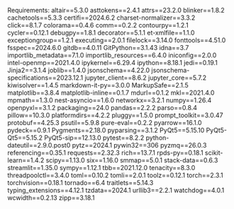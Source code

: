 Requirements:
altair==5.3.0
asttokens==2.4.1
attrs==23.2.0
blinker==1.8.2
cachetools==5.3.3
certifi==2024.6.2
charset-normalizer==3.3.2
click==8.1.7
colorama==0.4.6
comm==0.2.2
contourpy==1.2.1
cycler==0.12.1
debugpy==1.8.1
decorator==5.1.1
et-xmlfile==1.1.0
exceptiongroup==1.2.1
executing==2.0.1
filelock==3.14.0
fonttools==4.51.0
fsspec==2024.6.0
gitdb==4.0.11
GitPython==3.1.43
idna==3.7
importlib_metadata==7.1.0
importlib_resources==6.4.0
iniconfig==2.0.0
intel-openmp==2021.4.0
ipykernel==6.29.4
ipython==8.18.1
jedi==0.19.1
Jinja2==3.1.4
joblib==1.4.0
jsonschema==4.22.0
jsonschema-specifications==2023.12.1
jupyter_client==8.6.2
jupyter_core==5.7.2
kiwisolver==1.4.5
markdown-it-py==3.0.0
MarkupSafe==2.1.5
matplotlib==3.8.4
matplotlib-inline==0.1.7
mdurl==0.1.2
mkl==2021.4.0
mpmath==1.3.0
nest-asyncio==1.6.0
networkx==3.2.1
numpy==1.26.4
openpyxl==3.1.2
packaging==24.0
pandas==2.2.2
parso==0.8.4
pillow==10.3.0
platformdirs==4.2.2
pluggy==1.5.0
prompt_toolkit==3.0.47
protobuf==4.25.3
psutil==5.9.8
pure-eval==0.2.2
pyarrow==16.1.0
pydeck==0.9.1
Pygments==2.18.0
pyparsing==3.1.2
PyQt5==5.15.10
PyQt5-Qt5==5.15.2
PyQt5-sip==12.13.0
pytest==8.2.2
python-dateutil==2.9.0.post0
pytz==2024.1
pywin32==306
pyzmq==26.0.3
referencing==0.35.1
requests==2.32.3
rich==13.7.1
rpds-py==0.18.1
scikit-learn==1.4.2
scipy==1.13.0
six==1.16.0
smmap==5.0.1
stack-data==0.6.3
streamlit==1.35.0
sympy==1.12.1
tbb==2021.12.0
tenacity==8.3.0
threadpoolctl==3.4.0
toml==0.10.2
tomli==2.0.1
toolz==0.12.1
torch==2.3.1
torchvision==0.18.1
tornado==6.4
traitlets==5.14.3
typing_extensions==4.12.1
tzdata==2024.1
urllib3==2.2.1
watchdog==4.0.1
wcwidth==0.2.13
zipp==3.18.1
